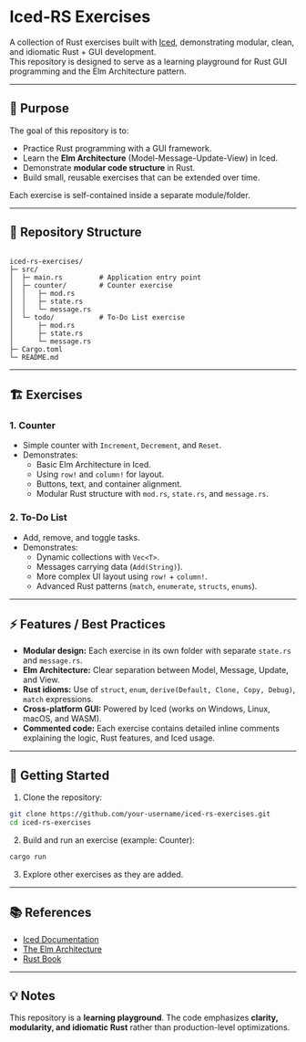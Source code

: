 # Iced-RS Exercises

A collection of Rust exercises built with [Iced](https://github.com/iced-rs/iced), demonstrating modular, clean, and idiomatic Rust + GUI development.  
This repository is designed to serve as a learning playground for Rust GUI programming and the Elm Architecture pattern.

---

## 📝 Purpose

The goal of this repository is to:

- Practice Rust programming with a GUI framework.
- Learn the **Elm Architecture** (Model-Message-Update-View) in Iced.
- Demonstrate **modular code structure** in Rust.
- Build small, reusable exercises that can be extended over time.

Each exercise is self-contained inside a separate module/folder.

---

## 📂 Repository Structure

```

iced-rs-exercises/
├─ src/
│  ├─ main.rs         # Application entry point
│  ├─ counter/        # Counter exercise
│  │   ├─ mod.rs
│  │   ├─ state.rs
│  │   └─ message.rs
│  └─ todo/           # To-Do List exercise 
│      ├─ mod.rs
│      ├─ state.rs
│      └─ message.rs
├─ Cargo.toml
└─ README.md

````

---

## 🏗 Exercises

### 1. Counter
- Simple counter with `Increment`, `Decrement`, and `Reset`.
- Demonstrates:
  - Basic Elm Architecture in Iced.
  - Using `row!` and `column!` for layout.
  - Buttons, text, and container alignment.
  - Modular Rust structure with `mod.rs`, `state.rs`, and `message.rs`.

### 2. To-Do List
- Add, remove, and toggle tasks.
- Demonstrates:
  - Dynamic collections with `Vec<T>`.
  - Messages carrying data (`Add(String)`).
  - More complex UI layout using `row!` + `column!`.
  - Advanced Rust patterns (`match`, `enumerate`, `structs`, `enums`).

---

## ⚡ Features / Best Practices

- **Modular design:** Each exercise in its own folder with separate `state.rs` and `message.rs`.
- **Elm Architecture:** Clear separation between Model, Message, Update, and View.
- **Rust idioms:** Use of `struct`, `enum`, `derive(Default, Clone, Copy, Debug)`, `match` expressions.
- **Cross-platform GUI:** Powered by Iced (works on Windows, Linux, macOS, and WASM).
- **Commented code:** Each exercise contains detailed inline comments explaining the logic, Rust features, and Iced usage.

---

## 🚀 Getting Started

1. Clone the repository:

```bash
git clone https://github.com/your-username/iced-rs-exercises.git
cd iced-rs-exercises
````

2. Build and run an exercise (example: Counter):

```bash
cargo run
```

3. Explore other exercises as they are added.

---

## 📚 References

* [Iced Documentation](https://docs.rs/iced)
* [The Elm Architecture](https://guide.elm-lang.org/architecture/)
* [Rust Book](https://doc.rust-lang.org/book/)

---

## 💡 Notes

This repository is a **learning playground**. The code emphasizes **clarity, modularity, and idiomatic Rust** rather than production-level optimizations.